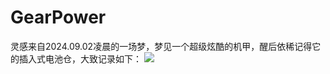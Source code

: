 # GearPower

灵感来自2024.09.02凌晨的一场梦，梦见一个超级炫酷的机甲，醒后依稀记得它的插入式电池仓，大致记录如下：
![](D:\_PersonalProjects\GearPower\Pics\0.jpg)
